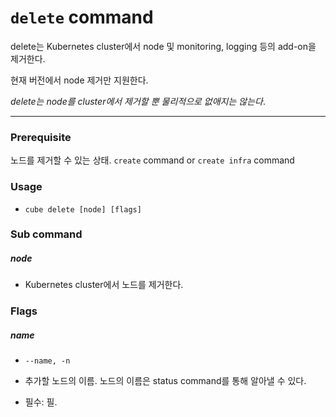 # `delete` command

delete는 Kubernetes cluster에서 node 및 monitoring, logging 등의 add-on을 제거한다.

현재 버전에서 node 제거만 지원한다.

_delete는 node를 cluster에서 제거할 뿐 물리적으로 없애지는 않는다_.

---

### Prerequisite

노드를 제거할 수 있는 상태. `create` command or `create infra` command

### Usage

* `cube delete [node] [flags]`

### Sub command

##### node

* Kubernetes cluster에서 노드를 제거한다. 

### Flags

##### name

* `--name, -n`

* 추가할 노드의 이름. 노드의 이름은 status command를 통해 알아낼 수 있다.

* 필수: 필.

##### 



